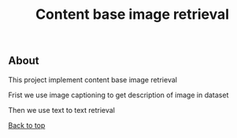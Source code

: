 


<h1 align="center">Content base image retrieval</h1>

<br>

## About ##

This project implement content base image retrieval

Frist we use image captioning to get description of image in dataset

Then we use text to text retrieval


<a href="#top">Back to top</a>

